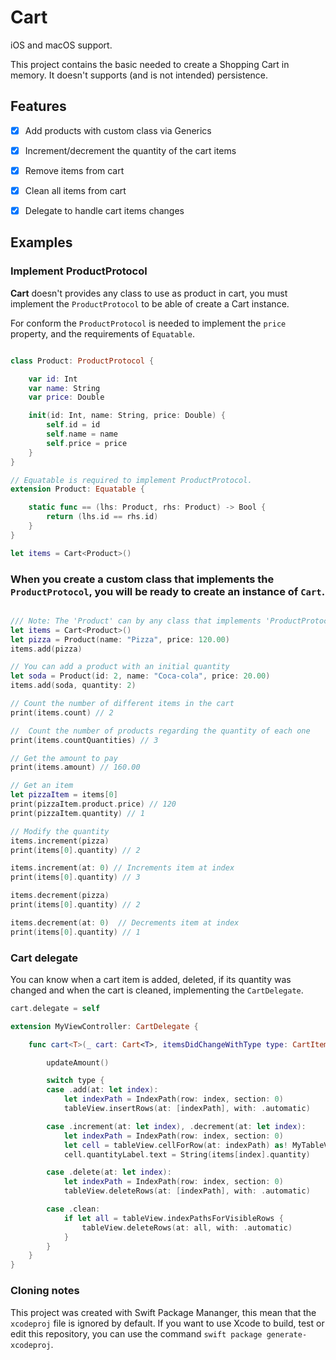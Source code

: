 # Cart

iOS and macOS support.

This project contains the basic needed to create a Shopping Cart in memory.
It doesn't supports (and is not intended) persistence.


## Features

- [x] Add products with custom class via Generics
- [x] Increment/decrement the quantity of the cart items
- [x] Remove items from cart
- [x] Clean all items from cart
- [x] Delegate to handle cart items changes


## Examples

### Implement ProductProtocol

**Cart** doesn't provides any class to use as product in cart, you must implement the `ProductProtocol` to be able of create a Cart instance.

For conform the `ProductProtocol` is needed to implement the `price` property, and the requirements of `Equatable`.

```swift

class Product: ProductProtocol {

    var id: Int
    var name: String
    var price: Double

    init(id: Int, name: String, price: Double) {
        self.id = id
        self.name = name
        self.price = price
    }
}

// Equatable is required to implement ProductProtocol.
extension Product: Equatable {

    static func == (lhs: Product, rhs: Product) -> Bool {
        return (lhs.id == rhs.id)
    }
}

```

```swift
let items = Cart<Product>()
```

###  When you create a custom class that implements the `ProductProtocol`, you will be ready to create an instance of `Cart`.

```swift

/// Note: The 'Product' can by any class that implements 'ProductProtocol'
let items = Cart<Product>()
let pizza = Product(name: "Pizza", price: 120.00)
items.add(pizza)

// You can add a product with an initial quantity
let soda = Product(id: 2, name: "Coca-cola", price: 20.00)
items.add(soda, quantity: 2)

// Count the number of different items in the cart
print(items.count) // 2

//  Count the number of products regarding the quantity of each one
print(items.countQuantities) // 3

// Get the amount to pay
print(items.amount) // 160.00

// Get an item
let pizzaItem = items[0]
print(pizzaItem.product.price) // 120
print(pizzaItem.quantity) // 1

// Modify the quantity
items.increment(pizza)
print(items[0].quantity) // 2

items.increment(at: 0) // Increments item at index
print(items[0].quantity) // 3

items.decrement(pizza)
print(items[0].quantity) // 2

items.decrement(at: 0)  // Decrements item at index
print(items[0].quantity) // 1


```


### Cart delegate

You can know when a cart item is added, deleted, if its quantity was changed and when the cart is cleaned, implementing the `CartDelegate`.

```swift
cart.delegate = self
```

```swift
extension MyViewController: CartDelegate {

    func cart<T>(_ cart: Cart<T>, itemsDidChangeWithType type: CartItemChangeType) where T : ProductProtocol {

        updateAmount()

        switch type {
        case .add(at: let index):
            let indexPath = IndexPath(row: index, section: 0)
            tableView.insertRows(at: [indexPath], with: .automatic)

        case .increment(at: let index), .decrement(at: let index):
            let indexPath = IndexPath(row: index, section: 0)
            let cell = tableView.cellForRow(at: indexPath) as! MyTableViewCell
            cell.quantityLabel.text = String(items[index].quantity)

        case .delete(at: let index):
            let indexPath = IndexPath(row: index, section: 0)
            tableView.deleteRows(at: [indexPath], with: .automatic)

        case .clean:
            if let all = tableView.indexPathsForVisibleRows {
                tableView.deleteRows(at: all, with: .automatic)
            }
        }
    }
}
```


### Cloning notes

This project was created with Swift Package Mananger, this mean that the `xcodeproj` file is ignored by default. If you want to use Xcode to build, test or edit this repository, you can use the command `swift package generate-xcodeproj`.



